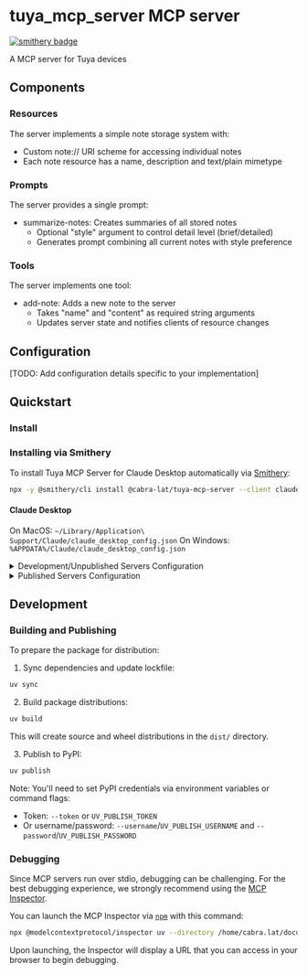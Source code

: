 # tuya_mcp_server MCP server

[![smithery badge](https://smithery.ai/badge/@cabra-lat/tuya-mcp-server)](https://smithery.ai/server/@cabra-lat/tuya-mcp-server)

A MCP server for Tuya devices

## Components

### Resources

The server implements a simple note storage system with:
- Custom note:// URI scheme for accessing individual notes
- Each note resource has a name, description and text/plain mimetype

### Prompts

The server provides a single prompt:
- summarize-notes: Creates summaries of all stored notes
  - Optional "style" argument to control detail level (brief/detailed)
  - Generates prompt combining all current notes with style preference

### Tools

The server implements one tool:
- add-note: Adds a new note to the server
  - Takes "name" and "content" as required string arguments
  - Updates server state and notifies clients of resource changes

## Configuration

[TODO: Add configuration details specific to your implementation]

## Quickstart

### Install

### Installing via Smithery

To install Tuya MCP Server for Claude Desktop automatically via [Smithery](https://smithery.ai/server/@cabra-lat/tuya-mcp-server):

```bash
npx -y @smithery/cli install @cabra-lat/tuya-mcp-server --client claude
```

#### Claude Desktop

On MacOS: `~/Library/Application\ Support/Claude/claude_desktop_config.json`
On Windows: `%APPDATA%/Claude/claude_desktop_config.json`

<details>
  <summary>Development/Unpublished Servers Configuration</summary>
  ```
  "mcpServers": {
    "tuya_mcp_server": {
      "command": "uv",
      "args": [
        "--directory",
        "/home/cabra.lat/documents/coding/tuya/tuya_mcp_server",
        "run",
        "tuya_mcp_server"
      ]
    }
  }
  ```
</details>

<details>
  <summary>Published Servers Configuration</summary>
  ```
  "mcpServers": {
    "tuya_mcp_server": {
      "command": "uvx",
      "args": [
        "tuya_mcp_server"
      ]
    }
  }
  ```
</details>

## Development

### Building and Publishing

To prepare the package for distribution:

1. Sync dependencies and update lockfile:
```bash
uv sync
```

2. Build package distributions:
```bash
uv build
```

This will create source and wheel distributions in the `dist/` directory.

3. Publish to PyPI:
```bash
uv publish
```

Note: You'll need to set PyPI credentials via environment variables or command flags:
- Token: `--token` or `UV_PUBLISH_TOKEN`
- Or username/password: `--username`/`UV_PUBLISH_USERNAME` and `--password`/`UV_PUBLISH_PASSWORD`

### Debugging

Since MCP servers run over stdio, debugging can be challenging. For the best debugging
experience, we strongly recommend using the [MCP Inspector](https://github.com/modelcontextprotocol/inspector).


You can launch the MCP Inspector via [`npm`](https://docs.npmjs.com/downloading-and-installing-node-js-and-npm) with this command:

```bash
npx @modelcontextprotocol/inspector uv --directory /home/cabra.lat/documents/coding/tuya/tuya_mcp_server run tuya-mcp-server
```


Upon launching, the Inspector will display a URL that you can access in your browser to begin debugging.
